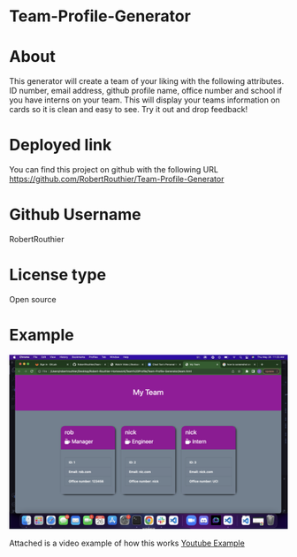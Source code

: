 # Team-Profile-Generator

# About

This generator will create a team of your liking with the following attributes. ID number, email address, github profile name, office number and school if you have interns on your team. This will display your teams information on cards so it is clean and easy to see. Try it out and drop feedback!

# Deployed link

You can find this project on github with the following URL
https://github.com/RobertRouthier/Team-Profile-Generator

# Github Username

RobertRouthier

# License type

Open source

# Example

![Example](./Screen%20Shot%202022-05-26%20at%2011.33.11%20AM.png)

Attached is a video example of how this works
[Youtube Example](https://youtu.be/dd-ahTFw35Q)



















